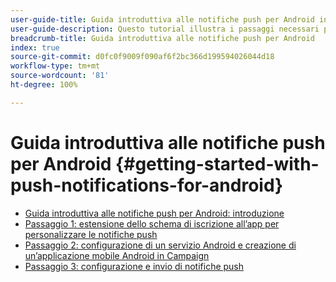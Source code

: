 ```yaml
---
user-guide-title: Guida introduttiva alle notifiche push per Android in Campaign Classic
user-guide-description: Questo tutorial illustra i passaggi necessari per inviare notifiche push da Adobe Campaign a un’app Android.
breadcrumb-title: Guida introduttiva alle notifiche push per Android
index: true
source-git-commit: d0fc0f9009f090af6f2bc366d199594026044d18
workflow-type: tm+mt
source-wordcount: '81'
ht-degree: 100%

---
```



# Guida introduttiva alle notifiche push per Android {#getting-started-with-push-notifications-for-android}

+ [Guida introduttiva alle notifiche push per Android: introduzione](/help/tutorial-getting-started-with-push-notifications-for-android/introduction.md)
+ [Passaggio 1: estensione dello schema di iscrizione all’app per personalizzare le notifiche push](/help/tutorial-getting-started-with-push-notifications-for-android/extending-the-app-subscription-schema.md)
+ [Passaggio 2: configurazione di un servizio Android e creazione di un’applicazione mobile Android in Campaign](/help/tutorial-getting-started-with-push-notifications-for-android/configuring-an-android-service-in-campaign.md)
+ [Passaggio 3: configurazione e invio di notifiche push](/help/tutorial-getting-started-with-push-notifications-for-android/configuring-and-sending-push-notifications.md)
